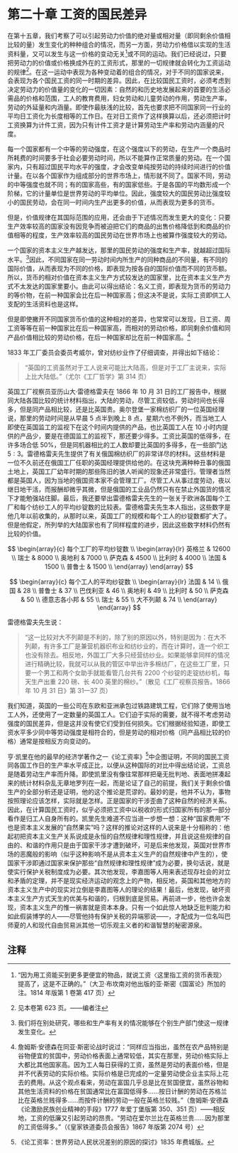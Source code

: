 # 第二十章 工资的国民差异

在第十五章，我们考察了可以引起劳动力价值的绝对量或相对量（即同剩余价值相比较的量）发生变化的种种组合的情况，而另一方面，劳动力价格借以实现的生活资料量，又可以发生与这一价格的变动无关[^1]或不同的运动。我们已经说过，只要把劳动力的价值或价格换成外在的工资形式，那里的一切规律就会转化为工资运动的规律[^2]。在这一运动中表现为各种变动着的组合的情况，对于不同的国家说来，会表现为各个国民工资的同一时期的差异。因此，在比较国民工资时，必须考虑到决定劳动力的价值量的变化的一切因素：自然的和历史地发展起来的首要的生活必需品的价格和范围，工人的教育费用，妇女劳动和儿童劳动的作用，劳动生产率，劳动的外延量和内涵量。即使作最肤浅的比较，首先也要求把不同国家同一行业的平均日工资化为长度相等的工作日。在对日工资作了这样换算以后，还必须把计时工资换算为计件工资，因为只有计件工资才是计算劳动生产率和劳动内涵量的尺度。

每一个国家都有一个中等的劳动强度，在这个强度以下的劳动，在生产一个商品时所耗费的时间要多于社会必要劳动时间，所以不能算作正常质量的劳动。在一个国家内，只有超过国民平均水平的强度，才会改变单纯按劳动的持续时间进行的价值计量。在以各个国家作为组成部分的世界市场上，情形就不同了。国家不同，劳动的中等强度也就不同；有的国家高些，有的国家低些。于是各国的平均数形成一个阶梯，它的计量单位是世界劳动的平均单位。因此，强度较大的国民劳动比强度较小的国民劳动，会在同一时间内生产出更多的价值，从而表现为更多的货币。

但是，价值规律在其国际范围的应用，还会由于下述情况而发生更大的变化：只要生产效率较高的国家没有因竞争而被迫把它们的商品的出售价格降低到和商品的价值相等的程度，生产效率较高的国民劳动在世界市场上也被算作强度较大的劳动。

一个国家的资本主义生产越发达，那里的国民劳动的强度和生产率，就越超过国际水平。[^3]因此，不同国家在同一劳动时间内所生产的同种商品的不同量，有不同的国际价值，从而表现为不同的价格，即表现为按各自的国际价值而不同的货币额。所以，货币的相对价值在资本主义生产方式较发达的国家里，比在资本主义生产方式不太发达的国家里要小。由此可以得出结论：名义工资，即表现为货币的劳动力的等价物，在前一种国家会比在后一种国家高；但这决不是说，实际工资即供工人支配的生活资料也是这样。

但是即使撇开不同国家货币价值的这种相对的差异，也常常可以发现，日工资、周工资等等在前一种国家比在后一种国家高，而相对的劳动价格，即同剩余价值和同产品价值相比较的劳动价格，在后一种国家却比在前一种国家高。[^4]

1833 年工厂委员会委员考威尔，曾对纺纱业作了仔细调查，并得出如下结论：

> “英国的工资虽然对于工人说来可能比大陆高，但是对于工厂主说来，实际上比大陆低。”（尤尔《工厂哲学》第 314 页）

英国工厂视察员亚历山大·雷德格雷夫在 1866 年 10 月 31 日的工厂报告中，根据同大陆各国比较的统计材料指出，大陆的劳动，尽管工资较低，劳动时间也长得多，但是同产品相比较，还是比英国贵。奥尔登堡一家棉纺织厂的一位英国经理说，那里的劳动时间是从早晨 5 点半到晚上 8 点，星期六也不例外，而当地工人即使在英国监工的监视下在这个时间内提供的产品，也比英国工人在 10 小时内提供的产品少，要是在德国监工的监视下，那还要少得多。工资比英国的低得多，在许多场合低 50%，但是同机器相比的工人数却要比英国的多得多，在一些部门达 $5:3$。雷德格雷夫先生提供了有关俄国棉纺织厂的非常详尽的材料。这些材料是一位不久前还在俄国工厂任职的英国经理提供给他的。在这块充满种种丑事的俄国土地上，英国工厂幼年时期的那些陈旧的骇人听闻的现象还非常盛行。管理者当然都是英国人，因为当地的俄国资本家不会管理工厂。尽管工人从事过度劳动，夜以继日地干活，而报酬却微乎其微，但是俄国的工业品仍然只有在禁止外国货的情况下才能勉强站住脚。最后，我还要举出雷德格雷夫先生的一张关于欧洲各国每个工厂和每个纺纱工人的平均纱锭数的比较表。雷德格雷夫先生本人指出，这些数字是他几年以前收集的，从那时以来，英国工厂的规模和每个工人的纱锭数都扩大了。但是他假定，所列举的大陆国家也有了同样程度的进步，因此这些数字材料仍然有比较的价值。

$$
\begin{array}{c}
    每个工厂的平均纱锭数 \\
    \begin{array}{lr}
        英格兰 & 12600 \\
        瑞士 & 8000 \\
        奥地利 & 7000 \\
        萨克森 & 4500 \\
        比利时 & 4000 \\
        法国 & 1500 \\
        普鲁士 & 1500 \\
    \end{array}
\end{array}
$$

$$
\begin{array}{c}
    每个工人的平均纱锭数 \\
    \begin{array}{lr}
        法国 & 14 \\
        俄国 & 28 \\
        普鲁士 & 37 \\
        巴伐利亚 & 46 \\
        奥地利 & 49 \\
        比利时 & 50 \\
        萨克森 & 50 \\
        德意志各小邦 & 55 \\
        瑞士 & 55 \\
        大不列颠 & 74 \\
    \end{array}
\end{array}
$$

雷德格雷夫先生说：

> “这一比较对大不列颠是不利的，除了别的原因以外，特别是因为：在大不列颠，有许多工厂是兼营机器织布业和纺纱业的，而在计算时，连一个织工也没有除去。相反地，外国工厂大多只经营纺纱业。如果能够拿同样的情况进行精确比较，我就可以从我的管区中举出许多棉纺厂，在这些工厂里，只要一个男工和两个女助手就能看管几台共有 2200 个纱锭的走锭纺纱机，每天生产出重 220 磅、长 400 英里的棉纱。”（散见《工厂视察员报告。1866 年 10 月 31 日》第 31—37 页）

我们知道，英国的一些公司在东欧和亚洲承包过铁路建筑工程，它们除了使用当地工人外，还使用了一定数量的英国工人。它们迫于实际的需要，就不得不考虑劳动强度的国民差异，但是这并没有使它们受到任何损失。它们根据经验知道，即使工资水平多少同中等劳动强度是相符合的，但是劳动的相对价格（同产品相比较的价格）通常是按相反方向变动的。

亨·凯里在他的最早的经济学著作之一《论工资率》[^5]中企图证明，不同的国民工资同各国工作日的生产率水平成正比，以便从这种国际的对比中得出结论说，工资总是随着劳动生产率而升降。即使凯里没有像往常那样把毫无批判地、表面地拼凑起来的统计材料杂乱无章地罗列在一起，而是论证了自己的前提，我们关于剩余价值生产的全部分析还是证明，他的这个推论是荒谬的。最妙的是，他并不认为，事物按照理论应该怎样，实际就是怎样。正是国家的干涉歪曲了这种自然的经济关系。因此，在计算国民工资时，似乎必须把工资中以税收的形式归国家所有的那一部分看作是归工人自身所有的。凯里先生难道不应当进一步想一想：这种“国家费用”不也是资本主义发展的“自然果实”吗？这样的推论对这样的人说来是十分相称的：他起初把资本主义生产关系说成是永恒的自然规律和理性规律，并且说这些规律的自由的、和谐的作用只是由于国家干涉才遭到破坏，可是后来他发现，英国对世界市场的恶魔般的影响（似乎这种影响不是从资本主义生产的自然规律中产生的），使国家干涉即通过国家来保护那些“自然规律和理性规律”成为必要，换句话说，就是使实行保护关税制度成为必要。其次他发现，李嘉图等人用来表述现存社会的对立和矛盾的定理，并不是现实经济运动的观念上的产物，相反地，英国和其他地方的资本主义生产中的现实对立倒是李嘉图等人的理论的结果！最后，他发现，破坏资本主义生产方式天生的优美与和谐的，归根到底是贸易。再前进一步，他也许会发现，资本主义生产的惟一祸害就是资本本身。只有一个如此惊人地缺乏批判能力和如此假装博学的人——尽管他持有保护关税的异端邪说——，才配成为一位名叫巴师夏的人和现代自由贸易派其他一切乐观主义者的和谐智慧的秘密源泉。

## 注释

[^1]: “因为用工资能买到更多更便宜的物品，就说工资〈这里指工资的货币表现〉提高了，这是不正确的。”（大卫·布坎南对他出版的亚·斯密《国富论》所加的注。1814 年版第 1 卷第 417 页）

[^2]: 见本卷第 623 页。——编者注

[^3]: 我们将在别处研究，哪些和生产率有关的情况能够在个别生产部门使这一规律发生变化。

[^4]: 詹姆斯·安德森在同亚·斯密论战时说过：“同样应当指出，虽然在农产品特别是谷物便宜的贫国中，劳动价格表面上通常较低，其实在那里，劳动价格实际上大都比其他国家高。因为工人每日获得的工资，虽然是劳动的表面价格，但是并不代表劳动的实际价格。实际价格是已完成的一定量劳动使企业主实际上花去的费用。从这个观点看来，劳动在富国几乎总是比在贫国便宜，虽然谷物和其他生活资料的价格在贫国通常比在富国低得多……按日计酬的劳动在苏格兰比在英格兰贱得多……而按件计酬的劳动一般在英格兰较贱。”（詹姆斯·安德森《论激励民族创业精神的手段》1777 年爱丁堡版第 350、351 页）——相反地，工资的低廉又引起劳动的昂贵。“劳动在爱尔兰比在英格兰贵……因为那里的工资低得多。”（《皇家铁道委员会报告》1867 年版第 2074 号）

[^5]: 《论工资率：世界劳动人民状况差别的原因的探讨》1835 年费城版。

